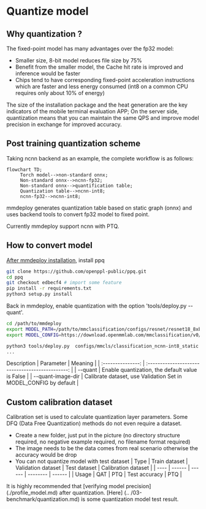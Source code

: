 # Quantize model

## Why quantization ?

The fixed-point model has many advantages over the fp32 model:

- Smaller size, 8-bit model reduces file size by 75%
- Benefit from the smaller model, the Cache hit rate is improved and inference would be faster
- Chips tend to have corresponding fixed-point acceleration instructions which are faster and less energy consumed (int8 on a common CPU requires only about 10% of energy)

The size of the installation package and the heat generation are the key indicators of the mobile terminal evaluation APP; 
On the server side, quantization means that you can maintain the same QPS and improve model precision in exchange for improved accuracy.

## Post training quantization scheme

Taking ncnn backend as an example, the complete workflow is as follows:

```{mermaid}
flowchart TD;
     Torch model-->non-standard onnx;
     Non-standard onnx-->ncnn-fp32;
     Non-standard onnx-->quantification table;
     Quantization table-->ncnn-int8;
     ncnn-fp32-->ncnn-int8;
```

mmdeploy generates quantization table based on static graph (onnx) and uses backend tools to convert fp32 model to fixed point. 

Currently mmdeploy support ncnn with PTQ.

## How to convert model

[After mmdeploy installation](../01-how-to-build/build_from_source.md), install ppq

```bash
git clone https://github.com/openppl-public/ppq.git
cd ppq
git checkout edbecf4 # import some feature
pip install -r requirements.txt
python3 setup.py install
```

Back in mmdeploy, enable quantization with the option 'tools/deploy.py --quant'.

```bash
cd /path/to/mmdeploy
export MODEL_PATH=/path/to/mmclassification/configs/resnet/resnet18_8xb16_cifar10.py
export MODEL_CONFIG=https://download.openmmlab.com/mmclassification/v0/resnet/resnet18_b16x8_cifar10_20210528-bd6371c8.pth

python3 tools/deploy.py  configs/mmcls/classification_ncnn-int8_static.py  ${MODEL_CONFIG}  ${MODEL_PATH}   /path/to/self-test.png   --work-dir work_dir --device cpu --quant --quant-image-dir /path/to/images
...
```

Description
|       Parameter |                       Meaning |
| :---------------: | :----------------------------------------------: |
|      --quant      |            Enable quantization, the default value is False |
| --quant-image-dir | Calibrate dataset, use Validation Set in MODEL_CONFIG by default |

## Custom calibration dataset

Calibration set is used to calculate quantization layer parameters. Some DFQ (Data Free Quantization) methods do not even require a dataset.

- Create a new folder, just put in the picture (no directory structure required, no negative example required, no filename format required)
- The image needs to be the data comes from real scenario otherwise the accuracy would be drop
- You can not quantize model with test dataset
  | Type | Train dataset | Validation dataset | Test dataset | Calibration dataset |
  | ---- | ------ | ------ | -------- | ------ |
  | Usage | QAT    | PTQ    | Test accuracy | PTQ    |

It is highly recommended that [verifying model precision] (./profile_model.md) after quantization. [Here] (.. /03-benchmark/quantization.md) is some quantization model test result.
